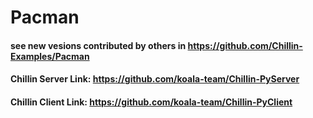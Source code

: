 # Pacman

#### see new vesions contributed by others in https://github.com/Chillin-Examples/Pacman
#### Chillin Server Link: https://github.com/koala-team/Chillin-PyServer
#### Chillin Client Link: https://github.com/koala-team/Chillin-PyClient
